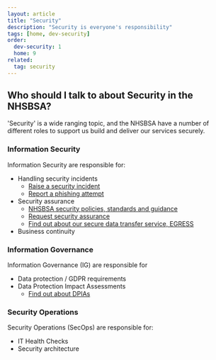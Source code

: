 ```yaml
---
layout: article
title: "Security"
description: "Security is everyone's responsibility"
tags: [home, dev-security]
order:
  dev-security: 1
  home: 9
related:
  tag: security
---
```

## Who should I talk to about Security in the NHSBSA?

'Security' is a wide ranging topic, and the NHSBSA have a number of different roles to support us build and deliver our services securely.

### Information Security

Information Security are responsible for:

* Handling security incidents
  * [Raise a security incident][nhsbsa_report_security_incident]
  * [Report a phishing attempt][nhsbsa_phishing]
* Security assurance
  * [NHSBSA security policies, standards and guidance][nhsbsa_security_policies_standards_guidance]
  * [Request security assurance][nhsbsa_request_security_assurance]
  * [Find out about our secure data transfer service, EGRESS][nhsbsa_security_egress]
* Business continuity

### Information Governance

Information Governance (IG) are responsible for

* Data protection / GDPR requirements
* Data Protection Impact Assessments
  * [Find out about DPIAs][nhsbsa_security_dpia]

### Security Operations

Security Operations (SecOps) are responsible for:

* IT Health Checks
* Security architecture

[nhsbsa_report_security_incident]: <https://nhsbsauk.sharepoint.com/sites/InformationSecurity/SitePages/How%20to%20raise%20a%20Security%20Incident.aspx>
[nhsbsa_phishing]: <https://nhsbsauk.sharepoint.com/sites/InformationSecurity/SitePages/Phishing,-What-is-it-.aspx>
[nhsbsa_request_security_assurance]: <https://nhsbsauk.sharepoint.com/sites/InformationSecurity/SitePages/Request-Security-Assurance-Work.aspx>
[nhsbsa_security_policies_standards_guidance]: <https://nhsbsauk.sharepoint.com/sites/InformationSecurity/SitePages/NHS-BSA-Information-Security-Policies.aspx?csf=1&e=yie8VY>
[nhsbsa_security_dpia]: <https://nhsbsauk.sharepoint.com/sites/InformationSecurity/SitePages/DPIA.aspx>
[nhsbsa_security_egress]: <https://nhsbsauk.sharepoint.com/sites/InformationSecurity/SitePages/What-is-Egress-and-how-can-I-get-access-.aspx>
